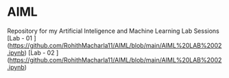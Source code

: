 # AIML
Repository for my Artificial Inteligence and Machine Learning Lab Sessions
[Lab - 01 ] (https://github.com/RohithMacharla11/AIML/blob/main/AIML%20LAB%2002.ipynb)
[Lab - 02 ] (https://github.com/RohithMacharla11/AIML/blob/main/AIML%20LAB%2002.ipynb)
